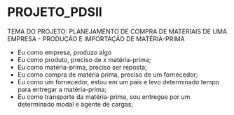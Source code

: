 # PROJETO_PDSII

TEMA DO PROJETO: PLANEJAMENTO DE COMPRA DE MATERIAIS DE UMA EMPRESA - PRODUÇÃO E IMPORTAÇÃO DE MATÉRIA-PRIMA

-  Eu como empresa, produzo algo
-  Eu como produto, preciso de x matéria-prima;
-  Eu como matéria-prima, preciso ser reposta;
-  Eu como compra de matéria prima, preciso de um fornecedor;
-  Eu como um fornecedor, estou em um país e levo determinado tempo para entregar a matéria-prima;
-  Eu como transporte da matéria-prima, sou entregue por um determinado modal e agente de cargas;
